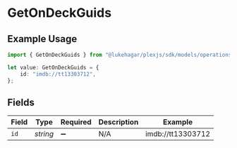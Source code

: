 # GetOnDeckGuids

## Example Usage

```typescript
import { GetOnDeckGuids } from "@lukehagar/plexjs/sdk/models/operations";

let value: GetOnDeckGuids = {
    id: "imdb://tt13303712",
};
```

## Fields

| Field              | Type               | Required           | Description        | Example            |
| ------------------ | ------------------ | ------------------ | ------------------ | ------------------ |
| `id`               | *string*           | :heavy_minus_sign: | N/A                | imdb://tt13303712  |
